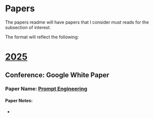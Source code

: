 # Papers


The papers readme will have papers that I consider must reads for the subsection of interest.

The format will reflect the following:


# <u> 2025 </u>

## Conference: Google White Paper 
### Paper Name: [Prompt Engineering](https://www.kaggle.com/whitepaper-prompt-engineering)
#### Paper Notes: 

* 
